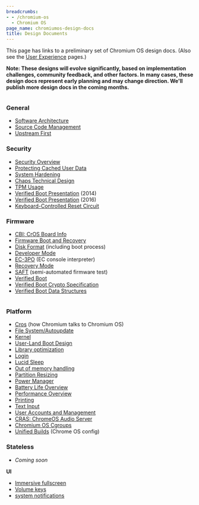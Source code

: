 ```yaml
---
breadcrumbs:
- - /chromium-os
  - Chromium OS
page_name: chromiumos-design-docs
title: Design Documents
---
```


This page has links to a preliminary set of Chromium OS design docs. (Also see
the [User Experience](/user-experience) pages.)

**Note: These designs will evolve significantly, based on implementation
challenges, community feedback, and other factors. In many cases, these design
docs represent early planning and may change direction. We'll publish more
design docs in the coming months.**

<div class="two-column-container">
<div class="column">

### General

*   [Software
            Architecture](/chromium-os/chromiumos-design-docs/software-architecture)
*   [Source Code
            Management](/chromium-os/chromiumos-design-docs/source-code-management)
*   [Upstream First](/chromium-os/chromiumos-design-docs/upstream-first)

### Security

*   [Security
            Overview](/chromium-os/chromiumos-design-docs/security-overview)
*   [Protecting Cached User
            Data](/chromium-os/chromiumos-design-docs/protecting-cached-user-data)
*   [System
            Hardening](/chromium-os/chromiumos-design-docs/system-hardening)
*   [Chaps Technical
            Design](/developers/design-documents/chaps-technical-design)
*   [TPM Usage](/developers/design-documents/tpm-usage)
*   [Verified Boot
            Presentation](https://docs.google.com/a/chromium.org/presentation/d/1HHf_0nKrceQr_NQYGMpVlYTIYF8ky-eNxP7W5Lxw94Y/present#slide=id.g341ad2000_020)
            (2014)
*   [Verified Boot
            Presentation](https://docs.google.com/presentation/d/14haBMrbpc2zlgdWmiaTlp_iDG_A8t5PTTXFMz5kqHSM/present?slide=id.g11a5e5b4cf_0_140)
            (2016)
*   [Keyboard-Controlled Reset
            Circuit](/chromium-os/chromiumos-design-docs/keyboard-controlled-reset-circuit)

### Firmware

*   [CBI: CrOS Board
            Info](https://chromium.googlesource.com/chromiumos/docs/+/HEAD/design_docs/cros_board_info.md)
*   [Firmware Boot and
            Recovery](/chromium-os/chromiumos-design-docs/firmware-boot-and-recovery)
*   [Disk Format](/chromium-os/chromiumos-design-docs/disk-format)
            (including boot process)
*   [Developer Mode](/chromium-os/chromiumos-design-docs/developer-mode)
*   [EC-3PO](/chromium-os/chromiumos-design-docs/ec-3po) (EC console
            interpreter)
*   [Recovery Mode](/chromium-os/chromiumos-design-docs/recovery-mode)
*   [SAFT](/for-testers/saft) (semi-automated firmware test)
*   [Verified Boot](/chromium-os/chromiumos-design-docs/verified-boot)
*   [Verified Boot Crypto
            Specification](/chromium-os/chromiumos-design-docs/verified-boot-crypto)
*   [Verified Boot Data
            Structures](/chromium-os/chromiumos-design-docs/verified-boot-data-structures)

</div>
<div class="column">

### Platform

*   [Cros](/chromium-os/chromiumos-design-docs/chromium-os-libcros) (how
            Chromium talks to Chromium OS)
*   [File
            System/Autoupdate](/chromium-os/chromiumos-design-docs/filesystem-autoupdate)
*   [Kernel](/chromium-os/chromiumos-design-docs/chromium-os-kernel)
*   [User-Land Boot
            Design](/chromium-os/chromiumos-design-docs/boot-design)
*   [Library
            optimization](/chromium-os/chromiumos-design-docs/library-optimization)
*   [Login](/chromium-os/chromiumos-design-docs/login)
*   [Lucid Sleep](/chromium-os/chromiumos-design-docs/lucid-sleep)
*   [Out of memory
            handling](/chromium-os/chromiumos-design-docs/out-of-memory-handling)
*   [Partition
            Resizing](/chromium-os/chromiumos-design-docs/partition-resizing)
*   [Power
            Manager](https://chromium.googlesource.com/chromiumos/platform2/+/HEAD/power_manager/README.md)
*   [Battery Life
            Overview](/chromium-os/chromiumos-design-docs/chrome-os-battery-life-overview)
*   [Performance
            Overview](/chromium-os/chromiumos-design-docs/chrome-os-performance-overview)
*   [Printing](http://www.chromium.org/chromium-os/chromiumos-design-docs/chromium-os-printing-design)
*   [Text Input](/chromium-os/chromiumos-design-docs/text-input)
*   [User Accounts and
            Management](/chromium-os/chromiumos-design-docs/user-accounts-and-management)
*   [CRAS: ChromeOS Audio
            Server](/chromium-os/chromiumos-design-docs/cras-chromeos-audio-server)
*   [Chromium OS
            Cgroups](/chromium-os/chromiumos-design-docs/chromium-os-cgroups)
*   [Unified
            Builds](https://docs.google.com/document/d/1zonifFp8UpE6ISxsnzUrUb9ikx1pXeqs0UzW08ce6aY/edit#heading=h.guvbepjyp0oj)
            (Chrome OS config)

### Stateless

*   *Coming soon*

**UI**

*   [Immersive
            fullscreen](/developers/design-documents/immersive-fullscreen)
*   [Volume
            keys](/chromium-os/chromiumos-design-docs/chrome-os-volume-keys)
*   [system
            notifications](/chromium-os/chromiumos-design-docs/system-notifications)

</div>
</div>

